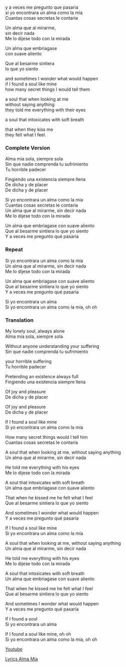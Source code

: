 
y a veces me pregunto que pasaria  
si yo encontrara un alma como la mía  
Cuantas cosas secretas le contaría  

Un alma que al mirarme,  
sin decir nada  
Me lo dijese todo con la mirada

Un alma que embriagase  
con suave aliento  

Que al besarme sintiera  
lo que yo siento  

and sometimes I wonder what would happen  
if I found a soul like mine  
how many secret things I would tell them

a soul that when looking at me  
without saying anything  
they told me everything with their eyes

a soul that intoxicates with soft breath

that when they kiss me   
they felt what I feel.


### Complete Version

Alma mía sola, siempre sola  
Sin que nadie comprenda tu sufrimiento  
Tu horrible padecer

Fingiendo una existencia siempre llena  
De dicha y de placer  
De dicha y de placer

Si yo encontrara un alma como la mía  
Cuantas cosas secretas le contaría  
Un alma que al mirarme, sin decir nada  
Me lo dijese todo con la mirada

Un alma que embriagase con suave aliento  
Que al besarme sintiera lo que yo siento  
Y a veces me pregunto qué pasaría  

### Repeat

Si yo encontrara un alma como la mía  
Un alma que al mirarme, sin decir nada  
Me lo dijese todo con la mirada

Un alma que embriagase con suave aliento  
Que al besarme sintiera lo que yo siento  
Y a veces me pregunto qué pasaría

Si yo encontrara un alma  
Si yo encontrara un alma como la mía, oh oh

### Translation

My lonely soul, always alone  
Alma mía sola, siempre sola

Without anyone understanding your suffering  
Sin que nadie comprenda tu sufrimiento

your horrible suffering  
Tu horrible padecer  

Pretending an existence always full  
Fingiendo una existencia siempre llena

Of joy and pleasure  
De dicha y de placer

Of joy and pleasure  
De dicha y de placer

If I found a soul like mine  
Si yo encontrara un alma como la mía

How many secret things would I tell him  
Cuantas cosas secretas le contaría

A soul that when looking at me, without saying anything  
Un alma que al mirarme, sin decir nada

He told me everything with his eyes  
Me lo dijese todo con la mirada

A soul that intoxicates with soft breath  
Un alma que embriagase con suave aliento

That when he kissed me he felt what I feel  
Que al besarme sintiera lo que yo siento

And sometimes I wonder what would happen  
Y a veces me pregunto qué pasaría

If I found a soul like mine  
Si yo encontrara un alma como la mía

A soul that when looking at me, without saying anything  
Un alma que al mirarme, sin decir nada

He told me everything with his eyes  
Me lo dijese todo con la mirada

A soul that intoxicates with soft breath  
Un alma que embriagase con suave aliento

That when he kissed me he felt what I feel  
Que al besarme sintiera lo que yo siento

And sometimes I wonder what would happen  
Y a veces me pregunto qué pasaría

If I found a soul  
Si yo encontrara un alma

If I found a soul like mine, oh oh  
Si yo encontrara un alma como la mía, oh oh

[Youtube](https://www.youtube.com/watch?v=zZGF3vRDyIE)

[Lyrics Alma Mia](https://www.google.com/search?q=natalia+lafourcade+alma+mia+lyrics&oq=lyrics+natalia+lafourcade+alma+&aqs=chrome.1.69i57j0i22i30l2.11622j0j7&sourceid=chrome&ie=UTF-8)
